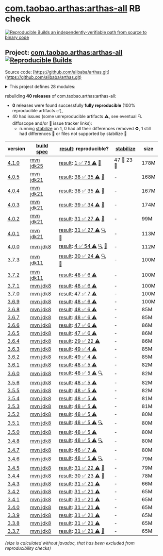 [com.taobao.arthas:arthas-all](https://central.sonatype.com/artifact/com.taobao.arthas/arthas-all/versions) RB check
=======

[![Reproducible Builds](https://reproducible-builds.org/images/logos/rb.svg) an independently-verifiable path from source to binary code](https://reproducible-builds.org/)

## Project: [com.taobao.arthas:arthas-all](https://central.sonatype.com/artifact/com.taobao.arthas/arthas-all/versions) [![Reproducible Builds](https://img.shields.io/endpoint?url=https://raw.githubusercontent.com/jvm-repo-rebuild/reproducible-central/master/content/com/taobao/arthas/badge.json)](https://github.com/jvm-repo-rebuild/reproducible-central/blob/master/content/com/taobao/arthas/README.md)

Source code: [https://github.com/alibaba/arthas.git](https://github.com/alibaba/arthas.git)

<details><summary>This project defines 28 modules:</summary>

* [com.taobao.arthas:arthas-agent](https://central.sonatype.com/artifact/com.taobao.arthas/arthas-agent/overview)
* [com.taobao.arthas:arthas-agent-attach](https://central.sonatype.com/artifact/com.taobao.arthas/arthas-agent-attach/overview)
* [com.taobao.arthas:arthas-all](https://central.sonatype.com/artifact/com.taobao.arthas/arthas-all/overview)
* [com.taobao.arthas:arthas-boot](https://central.sonatype.com/artifact/com.taobao.arthas/arthas-boot/overview)
* [com.taobao.arthas:arthas-boot3](https://central.sonatype.com/artifact/com.taobao.arthas/arthas-boot3/overview)
* [com.taobao.arthas:arthas-bytekit](https://central.sonatype.com/artifact/com.taobao.arthas/arthas-bytekit/overview)
* [com.taobao.arthas:arthas-client](https://central.sonatype.com/artifact/com.taobao.arthas/arthas-client/overview)
* [com.taobao.arthas:arthas-common](https://central.sonatype.com/artifact/com.taobao.arthas/arthas-common/overview)
* [com.taobao.arthas:arthas-core](https://central.sonatype.com/artifact/com.taobao.arthas/arthas-core/overview)
* [com.taobao.arthas:arthas-demo](https://central.sonatype.com/artifact/com.taobao.arthas/arthas-demo/overview)
* [com.taobao.arthas:arthas-grpc-server](https://central.sonatype.com/artifact/com.taobao.arthas/arthas-grpc-server/overview)
* [com.taobao.arthas:arthas-grpc-web-proxy](https://central.sonatype.com/artifact/com.taobao.arthas/arthas-grpc-web-proxy/overview)
* [com.taobao.arthas:arthas-mcp-server](https://central.sonatype.com/artifact/com.taobao.arthas/arthas-mcp-server/overview)
* [com.taobao.arthas:arthas-memorycompiler](https://central.sonatype.com/artifact/com.taobao.arthas/arthas-memorycompiler/overview)
* [com.taobao.arthas:arthas-packaging](https://central.sonatype.com/artifact/com.taobao.arthas/arthas-packaging/overview)
* [com.taobao.arthas:arthas-site](https://central.sonatype.com/artifact/com.taobao.arthas/arthas-site/overview)
* [com.taobao.arthas:arthas-spring-boot-starter](https://central.sonatype.com/artifact/com.taobao.arthas/arthas-spring-boot-starter/overview)
* [com.taobao.arthas:arthas-spy](https://central.sonatype.com/artifact/com.taobao.arthas/arthas-spy/overview)
* [com.taobao.arthas:arthas-testcase](https://central.sonatype.com/artifact/com.taobao.arthas/arthas-testcase/overview)
* [com.taobao.arthas:arthas-tunnel-client](https://central.sonatype.com/artifact/com.taobao.arthas/arthas-tunnel-client/overview)
* [com.taobao.arthas:arthas-tunnel-common](https://central.sonatype.com/artifact/com.taobao.arthas/arthas-tunnel-common/overview)
* [com.taobao.arthas:arthas-tunnel-server](https://central.sonatype.com/artifact/com.taobao.arthas/arthas-tunnel-server/overview)
* [com.taobao.arthas:math-game](https://central.sonatype.com/artifact/com.taobao.arthas/math-game/overview)
* [com.taobao.arthas:native-agent](https://central.sonatype.com/artifact/com.taobao.arthas/native-agent/overview)
* [com.taobao.arthas:native-agent-common](https://central.sonatype.com/artifact/com.taobao.arthas/native-agent-common/overview)
* [com.taobao.arthas:native-agent-management-web](https://central.sonatype.com/artifact/com.taobao.arthas/native-agent-management-web/overview)
* [com.taobao.arthas:native-agent-proxy](https://central.sonatype.com/artifact/com.taobao.arthas/native-agent-proxy/overview)
* [com.taobao.arthas:web-ui](https://central.sonatype.com/artifact/com.taobao.arthas/web-ui/overview)
</details>

rebuilding **40 releases** of com.taobao.arthas:arthas-all:
- **0** releases were found successfully **fully reproducible** (100% reproducible artifacts :white_check_mark:),
- 40 had issues (some unreproducible artifacts :warning:, see eventual :mag: diffoscope and/or :memo: issue tracker links):
  - running [stabilize](doc/stabilize.md) on 1, 0 had all their differences removed :recycle:, 1 still had differences :rotating_light: or files not supported by stabilize :no_entry_sign:

| version | [build spec](/BUILDSPEC.md) | [result](https://reproducible-builds.org/docs/jvm/): reproducible? | [stabilize](https://github.com/google/oss-rebuild/blob/main/cmd/stabilize/README.md) | size |
| -- | --------- | ------ | ------ | -- |
| [4.1.0](https://central.sonatype.com/artifact/com.taobao.arthas/arthas-all/4.1.0/pom) | [mvn jdk25](arthas-4.1.0.buildspec) | [result](arthas-all-4.1.0.buildinfo): [1 :white_check_mark:  75 :warning:](arthas-all-4.1.0.buildcompare) [:memo:](https://github.com/alibaba/arthas/pull/3001) | 47 :rotating_light: 23 :no_entry_sign: | 178M |
| [4.0.5](https://central.sonatype.com/artifact/com.taobao.arthas/arthas-all/4.0.5/pom) | [mvn jdk21](arthas-4.0.5.buildspec) | [result](arthas-all-4.0.5.buildinfo): [38 :white_check_mark:  35 :warning:](arthas-all-4.0.5.buildcompare) [:memo:](https://github.com/alibaba/arthas/pull/3001) | - | 168M |
| [4.0.4](https://central.sonatype.com/artifact/com.taobao.arthas/arthas-all/4.0.4/pom) | [mvn jdk21](arthas-4.0.4.buildspec) | [result](arthas-all-4.0.4.buildinfo): [38 :white_check_mark:  35 :warning:](arthas-all-4.0.4.buildcompare) [:memo:](https://github.com/alibaba/arthas/pull/3001) | - | 167M |
| [4.0.3](https://central.sonatype.com/artifact/com.taobao.arthas/arthas-all/4.0.3/pom) | [mvn jdk21](arthas-4.0.3.buildspec) | [result](arthas-all-4.0.3.buildinfo): [39 :white_check_mark:  34 :warning:](arthas-all-4.0.3.buildcompare) [:memo:](https://github.com/alibaba/arthas/pull/3001) | - | 174M |
| [4.0.2](https://central.sonatype.com/artifact/com.taobao.arthas/arthas-all/4.0.2/pom) | [mvn jdk21](arthas-4.0.2.buildspec) | [result](arthas-all-4.0.2.buildinfo): [31 :white_check_mark:  27 :warning:](arthas-all-4.0.2.buildcompare) [:memo:](https://github.com/alibaba/arthas/pull/3001) | - | 99M |
| [4.0.1](https://central.sonatype.com/artifact/com.taobao.arthas/arthas-all/4.0.1/pom) | [mvn jdk21](arthas-4.0.1.buildspec) | [result](arthas-all-4.0.1.buildinfo): [31 :white_check_mark:  27 :warning:](arthas-all-4.0.1.buildcompare) [:mag:](arthas-all-4.0.1.diffoscope) [:memo:](https://github.com/alibaba/arthas/pull/3001) | - | 113M |
| [4.0.0](https://central.sonatype.com/artifact/com.taobao.arthas/arthas-all/4.0.0/pom) | [mvn jdk8](arthas-4.0.0.buildspec) | [result](arthas-all-4.0.0.buildinfo): [4 :white_check_mark:  54 :warning:](arthas-all-4.0.0.buildcompare) [:mag:](arthas-all-4.0.0.diffoscope) [:memo:](https://github.com/alibaba/arthas/pull/3001) | - | 112M |
| [3.7.3](https://central.sonatype.com/artifact/com.taobao.arthas/arthas-all/3.7.3/pom) | [mvn jdk11](arthas-3.7.3.buildspec) | [result](arthas-all-3.7.3.buildinfo): [30 :white_check_mark:  24 :warning:](arthas-all-3.7.3.buildcompare) [:mag:](arthas-all-3.7.3.diffoscope) [:memo:](https://github.com/alibaba/arthas/pull/3001) | - | 100M |
| [3.7.2](https://central.sonatype.com/artifact/com.taobao.arthas/arthas-all/3.7.2/pom) | [mvn jdk11](arthas-3.7.2.buildspec) | [result](arthas-all-3.7.2.buildinfo): [48 :white_check_mark:  6 :warning:](arthas-all-3.7.2.buildcompare) | - | 100M |
| [3.7.1](https://central.sonatype.com/artifact/com.taobao.arthas/arthas-all/3.7.1/pom) | [mvn jdk8](arthas-3.7.1.buildspec) | [result](arthas-all-3.7.1.buildinfo): [48 :white_check_mark:  6 :warning:](arthas-all-3.7.1.buildcompare) | - | 100M |
| [3.7.0](https://central.sonatype.com/artifact/com.taobao.arthas/arthas-all/3.7.0/pom) | [mvn jdk8](arthas-3.7.0.buildspec) | [result](arthas-all-3.7.0.buildinfo): [47 :white_check_mark:  7 :warning:](arthas-all-3.7.0.buildcompare) | - | 100M |
| [3.6.9](https://central.sonatype.com/artifact/com.taobao.arthas/arthas-all/3.6.9/pom) | [mvn jdk8](arthas-3.6.9.buildspec) | [result](arthas-all-3.6.9.buildinfo): [48 :white_check_mark:  6 :warning:](arthas-all-3.6.9.buildcompare) | - | 100M |
| [3.6.8](https://central.sonatype.com/artifact/com.taobao.arthas/arthas-all/3.6.8/pom) | [mvn jdk8](arthas-3.6.8.buildspec) | [result](arthas-all-3.6.8.buildinfo): [48 :white_check_mark:  6 :warning:](arthas-all-3.6.8.buildcompare) | - | 85M |
| [3.6.7](https://central.sonatype.com/artifact/com.taobao.arthas/arthas-all/3.6.7/pom) | [mvn jdk8](arthas-3.6.7.buildspec) | [result](arthas-all-3.6.7.buildinfo): [48 :white_check_mark:  6 :warning:](arthas-all-3.6.7.buildcompare) | - | 85M |
| [3.6.6](https://central.sonatype.com/artifact/com.taobao.arthas/arthas-all/3.6.6/pom) | [mvn jdk8](arthas-3.6.6.buildspec) | [result](arthas-all-3.6.6.buildinfo): [47 :white_check_mark:  6 :warning:](arthas-all-3.6.6.buildcompare) | - | 86M |
| [3.6.5](https://central.sonatype.com/artifact/com.taobao.arthas/arthas-all/3.6.5/pom) | [mvn jdk8](arthas-3.6.5.buildspec) | [result](arthas-all-3.6.5.buildinfo): [47 :white_check_mark:  6 :warning:](arthas-all-3.6.5.buildcompare) | - | 86M |
| [3.6.4](https://central.sonatype.com/artifact/com.taobao.arthas/arthas-all/3.6.4/pom) | [mvn jdk8](arthas-3.6.4.buildspec) | [result](arthas-all-3.6.4.buildinfo): [29 :white_check_mark:  22 :warning:](arthas-all-3.6.4.buildcompare) | - | 86M |
| [3.6.3](https://central.sonatype.com/artifact/com.taobao.arthas/arthas-all/3.6.3/pom) | [mvn jdk8](arthas-3.6.3.buildspec) | [result](arthas-all-3.6.3.buildinfo): [49 :white_check_mark:  4 :warning:](arthas-all-3.6.3.buildcompare) | - | 85M |
| [3.6.2](https://central.sonatype.com/artifact/com.taobao.arthas/arthas-all/3.6.2/pom) | [mvn jdk8](arthas-3.6.2.buildspec) | [result](arthas-all-3.6.2.buildinfo): [49 :white_check_mark:  4 :warning:](arthas-all-3.6.2.buildcompare) | - | 85M |
| [3.6.1](https://central.sonatype.com/artifact/com.taobao.arthas/arthas-all/3.6.1/pom) | [mvn jdk8](arthas-3.6.1.buildspec) | [result](arthas-all-3.6.1.buildinfo): [48 :white_check_mark:  5 :warning:](arthas-all-3.6.1.buildcompare) | - | 82M |
| [3.6.0](https://central.sonatype.com/artifact/com.taobao.arthas/arthas-all/3.6.0/pom) | [mvn jdk8](arthas-3.6.0.buildspec) | [result](arthas-all-3.6.0.buildinfo): [48 :white_check_mark:  5 :warning:](arthas-all-3.6.0.buildcompare) [:mag:](arthas-all-3.6.0.diffoscope) | - | 82M |
| [3.5.6](https://central.sonatype.com/artifact/com.taobao.arthas/arthas-all/3.5.6/pom) | [mvn jdk8](arthas-3.5.6.buildspec) | [result](arthas-all-3.5.6.buildinfo): [48 :white_check_mark:  5 :warning:](arthas-all-3.5.6.buildcompare) | - | 82M |
| [3.5.5](https://central.sonatype.com/artifact/com.taobao.arthas/arthas-all/3.5.5/pom) | [mvn jdk8](arthas-3.5.5.buildspec) | [result](arthas-all-3.5.5.buildinfo): [48 :white_check_mark:  5 :warning:](arthas-all-3.5.5.buildcompare) | - | 82M |
| [3.5.4](https://central.sonatype.com/artifact/com.taobao.arthas/arthas-all/3.5.4/pom) | [mvn jdk8](arthas-3.5.4.buildspec) | [result](arthas-all-3.5.4.buildinfo): [48 :white_check_mark:  5 :warning:](arthas-all-3.5.4.buildcompare) | - | 81M |
| [3.5.3](https://central.sonatype.com/artifact/com.taobao.arthas/arthas-all/3.5.3/pom) | [mvn jdk8](arthas-3.5.3.buildspec) | [result](arthas-all-3.5.3.buildinfo): [48 :white_check_mark:  5 :warning:](arthas-all-3.5.3.buildcompare) | - | 81M |
| [3.5.2](https://central.sonatype.com/artifact/com.taobao.arthas/arthas-all/3.5.2/pom) | [mvn jdk8](arthas-3.5.2.buildspec) | [result](arthas-all-3.5.2.buildinfo): [48 :white_check_mark:  5 :warning:](arthas-all-3.5.2.buildcompare) | - | 80M |
| [3.5.1](https://central.sonatype.com/artifact/com.taobao.arthas/arthas-all/3.5.1/pom) | [mvn jdk8](arthas-3.5.1.buildspec) | [result](arthas-all-3.5.1.buildinfo): [48 :white_check_mark:  5 :warning:](arthas-all-3.5.1.buildcompare) [:mag:](arthas-all-3.5.1.diffoscope) | - | 80M |
| [3.5.0](https://central.sonatype.com/artifact/com.taobao.arthas/arthas-all/3.5.0/pom) | [mvn jdk8](arthas-3.5.0.buildspec) | [result](arthas-all-3.5.0.buildinfo): [48 :white_check_mark:  5 :warning:](arthas-all-3.5.0.buildcompare) | - | 80M |
| [3.4.8](https://central.sonatype.com/artifact/com.taobao.arthas/arthas-all/3.4.8/pom) | [mvn jdk8](arthas-3.4.8.buildspec) | [result](arthas-all-3.4.8.buildinfo): [48 :white_check_mark:  5 :warning:](arthas-all-3.4.8.buildcompare) [:mag:](https://github.com/jvm-repo-rebuild/reproducible-central/blob/master/content/com/taobao/arthas/arthas-all-3.4.8.diffoscope) | - | 80M |
| [3.4.7](https://central.sonatype.com/artifact/com.taobao.arthas/arthas-all/3.4.7/pom) | [mvn jdk8](arthas-3.4.7.buildspec) | [result](arthas-all-3.4.7.buildinfo): [46 :white_check_mark:  7 :warning:](arthas-all-3.4.7.buildcompare) | - | 80M |
| [3.4.6](https://central.sonatype.com/artifact/com.taobao.arthas/arthas-all/3.4.6/pom) | [mvn jdk8](arthas-3.4.6.buildspec) | [result](arthas-all-3.4.6.buildinfo): [48 :white_check_mark:  5 :warning:](arthas-all-3.4.6.buildcompare) [:mag:](https://github.com/jvm-repo-rebuild/reproducible-central/blob/master/content/com/taobao/arthas/arthas-all-3.4.6.diffoscope) | - | 79M |
| [3.4.5](https://central.sonatype.com/artifact/com.taobao.arthas/arthas-all/3.4.5/pom) | [mvn jdk8](arthas-3.4.5.buildspec) | [result](arthas-all-3.4.5.buildinfo): [31 :white_check_mark:  22 :warning:](arthas-all-3.4.5.buildcompare) [:memo:](https://github.com/alibaba/arthas/pull/1604) | - | 79M |
| [3.4.4](https://central.sonatype.com/artifact/com.taobao.arthas/arthas-all/3.4.4/pom) | [mvn jdk8](arthas-3.4.4.buildspec) | [result](arthas-all-3.4.4.buildinfo): [30 :white_check_mark:  23 :warning:](arthas-all-3.4.4.buildcompare) [:memo:](https://github.com/alibaba/arthas/pull/1604) | - | 78M |
| [3.4.3](https://central.sonatype.com/artifact/com.taobao.arthas/arthas-all/3.4.3/pom) | [mvn jdk8](arthas-3.4.3.buildspec) | [result](arthas-tunnel-server-3.4.3.buildinfo): [31 :white_check_mark:  21 :warning:](arthas-tunnel-server-3.4.3.buildcompare) | - | 66M |
| [3.4.2](https://central.sonatype.com/artifact/com.taobao.arthas/arthas-all/3.4.2/pom) | [mvn jdk8](arthas-3.4.2.buildspec) | [result](arthas-tunnel-server-3.4.2.buildinfo): [31 :white_check_mark:  21 :warning:](arthas-tunnel-server-3.4.2.buildcompare) | - | 65M |
| [3.4.1](https://central.sonatype.com/artifact/com.taobao.arthas/arthas-all/3.4.1/pom) | [mvn jdk8](arthas-3.4.1.buildspec) | [result](arthas-tunnel-server-3.4.1.buildinfo): [31 :white_check_mark:  21 :warning:](arthas-tunnel-server-3.4.1.buildcompare) | - | 65M |
| [3.4.0](https://central.sonatype.com/artifact/com.taobao.arthas/arthas-all/3.4.0/pom) | [mvn jdk8](arthas-3.4.0.buildspec) | [result](arthas-tunnel-server-3.4.0.buildinfo): [31 :white_check_mark:  21 :warning:](arthas-tunnel-server-3.4.0.buildcompare) | - | 65M |
| [3.3.9](https://central.sonatype.com/artifact/com.taobao.arthas/arthas-all/3.3.9/pom) | [mvn jdk8](arthas-3.3.9.buildspec) | [result](arthas-tunnel-server-3.3.9.buildinfo): [31 :white_check_mark:  21 :warning:](arthas-tunnel-server-3.3.9.buildcompare) | - | 65M |
| [3.3.8](https://central.sonatype.com/artifact/com.taobao.arthas/arthas-all/3.3.8/pom) | [mvn jdk8](arthas-3.3.8.buildspec) | [result](arthas-tunnel-server-3.3.8.buildinfo): [31 :white_check_mark:  21 :warning:](arthas-tunnel-server-3.3.8.buildcompare) | - | 65M |
| [3.3.7](https://central.sonatype.com/artifact/com.taobao.arthas/arthas-all/3.3.7/pom) | [mvn jdk8](arthas-3.3.7.buildspec) | [result](arthas-tunnel-server-3.3.7.buildinfo): [31 :white_check_mark:  21 :warning:](arthas-tunnel-server-3.3.7.buildcompare) [:memo:](https://github.com/alibaba/arthas/commit/20f31d47f23b2ac79ea7cb335e335d5e7b1a552a) | - | 65M |

<i>(size is calculated without javadoc, that has been excluded from reproducibility checks)</i>
